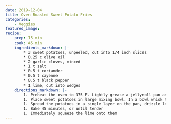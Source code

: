 ```yaml
---
date: 2019-12-04
title: Oven Roasted Sweet Potato Fries
categories:
    - Veggies
featured_image: 
recipe:
    prep: 15 min 
    cook: 45 min
    ingredients_markdown: |-
        * 3 sweet potatoes, unpeeled, cut into 1/4 inch slices
        * 0.25 c olive oil
        * 2 garlic cloves, minced
        * 1 t salt
        * 0.5 t coriander
        * 0.5 t cayenne
        * 0.5 t black pepper
        * 1 lime, cut into wedges
    directions_markdown: |-
        1. Preheat the oven to 375 F. Lightly grease a jellyroll pan and set aside
        1. Place sweet potatoes in large mixing bowl. In a bowl whisk together the oil, garlic, salt, coriander, cayenne and pepper. Pour over the potatoes and toss to coat
        1. Spread the potatoes in a single layer on the pan, drizzle left over oil mix onto them
        1. Bake 45 minutes, or until tender
        1. Immediately squeeze the lime onto them
---
```

